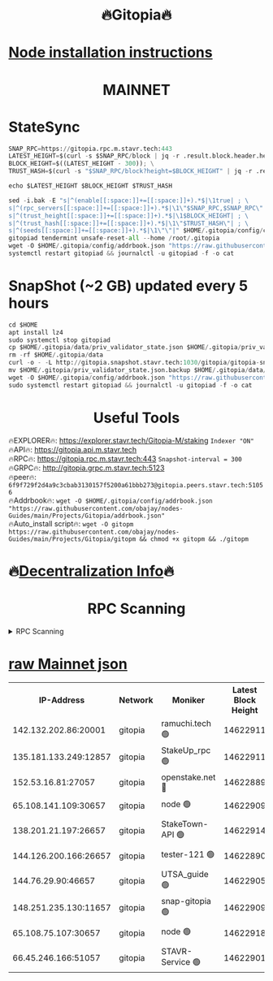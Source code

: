 <h1 align="center"> 🔥Gitopia🔥</h1>

[Node installation instructions](https://github.com/obajay/nodes-Guides/tree/main/Projects/Gitopia)
=

<h1 align="center"> MAINNET</h1>

# StateSync
```python
SNAP_RPC=https://gitopia.rpc.m.stavr.tech:443
LATEST_HEIGHT=$(curl -s $SNAP_RPC/block | jq -r .result.block.header.height); \
BLOCK_HEIGHT=$((LATEST_HEIGHT - 300)); \
TRUST_HASH=$(curl -s "$SNAP_RPC/block?height=$BLOCK_HEIGHT" | jq -r .result.block_id.hash)

echo $LATEST_HEIGHT $BLOCK_HEIGHT $TRUST_HASH

sed -i.bak -E "s|^(enable[[:space:]]+=[[:space:]]+).*$|\1true| ; \
s|^(rpc_servers[[:space:]]+=[[:space:]]+).*$|\1\"$SNAP_RPC,$SNAP_RPC\"| ; \
s|^(trust_height[[:space:]]+=[[:space:]]+).*$|\1$BLOCK_HEIGHT| ; \
s|^(trust_hash[[:space:]]+=[[:space:]]+).*$|\1\"$TRUST_HASH\"| ; \
s|^(seeds[[:space:]]+=[[:space:]]+).*$|\1\"\"|" $HOME/.gitopia/config/config.toml
gitopiad tendermint unsafe-reset-all --home /root/.gitopia
wget -O $HOME/.gitopia/config/addrbook.json "https://raw.githubusercontent.com/obajay/nodes-Guides/main/Projects/Gitopia/addrbook.json"
systemctl restart gitopiad && journalctl -u gitopiad -f -o cat
```
# SnapShot (~2 GB) updated every 5 hours
```python
cd $HOME
apt install lz4
sudo systemctl stop gitopiad
cp $HOME/.gitopia/data/priv_validator_state.json $HOME/.gitopia/priv_validator_state.json.backup
rm -rf $HOME/.gitopia/data
curl -o - -L http://gitopia.snapshot.stavr.tech:1030/gitopia/gitopia-snap.tar.lz4 | lz4 -c -d - | tar -x -C $HOME/.gitopia --strip-components 2
mv $HOME/.gitopia/priv_validator_state.json.backup $HOME/.gitopia/data/priv_validator_state.json
wget -O $HOME/.gitopia/config/addrbook.json "https://raw.githubusercontent.com/obajay/nodes-Guides/main/Projects/Gitopia/addrbook.json"
sudo systemctl restart gitopiad && journalctl -u gitopiad -f -o cat
```
 <h1 align="center"> Useful Tools</h1>

🔥EXPLORER🔥:      https://explorer.stavr.tech/Gitopia-M/staking  `Indexer "ON"` \
🔥API🔥: 			 		 https://gitopia.api.m.stavr.tech \
🔥RPC🔥:           https://gitopia.rpc.m.stavr.tech:443              `Snapshot-interval = 300` \
🔥GRPC🔥:          http://gitopia.grpc.m.stavr.tech:5123 \
🔥peer🔥:					 `6f9f729f2d4a9c3cbab3130157f5200a61bbb273@gitopia.peers.stavr.tech:51056` \
🔥Addrbook🔥:    ```wget -O $HOME/.gitopia/config/addrbook.json "https://raw.githubusercontent.com/obajay/nodes-Guides/main/Projects/Gitopia/addrbook.json"``` \
🔥Auto_install script🔥: ```wget -O gitopm https://raw.githubusercontent.com/obajay/nodes-Guides/main/Projects/Gitopia/gitopm && chmod +x gitopm && ./gitopm```

🔥[Decentralization Info](https://github.com/obajay/StateSync-snapshots/tree/main/Projects/Gitopia/Decentralization)🔥
=

<h1 align="center"> RPC Scanning</h1>

<details>
<summary>RPC Scanning</summary>

<h2 align="center"> We scan nodes in real time every 4 hours. And we provide the final result of RPC endpoints.
We cannot influence the operation of these nodes in any way. </h2>


```python
If Voting Power is higher than 0 --> then the Node is a validator of the network and may be subject to attack and be a potential threat to the chain.
```
```python
We marked such validators with a red symbol
```

</details>

[raw Mainnet json](https://rpc-check.gitopm.stavr.tech/gitopm/rpc-gitopm-result.json)
=

<table><tr><th>IP-Address</th><th>Network</th><th>Moniker</th><th>Latest Block Height</th><th>Earliest Block Height</th><th>Catching Up</th><th>Tx Index</th><th>Voting Power</th><th>Scan Time</th></tr><tr><td>142.132.202.86:20001</td><td>gitopia</td><td>ramuchi.tech 🟢</td><td>14622911</td><td>6548337</td><td>False</td><td>on</td><td>0</td><td>2024-03-01T06:14:21.264301905UTC</td></tr><tr><td>135.181.133.249:12857</td><td>gitopia</td><td>StakeUp_rpc 🟢</td><td>14622911</td><td>8010001</td><td>False</td><td>on</td><td>0</td><td>2024-03-01T06:14:21.607473341UTC</td></tr><tr><td>152.53.16.81:27057</td><td>gitopia</td><td>openstake.net 🔴</td><td>14622889</td><td>10455001</td><td>False</td><td>off</td><td>53888</td><td>2024-03-01T06:13:42.642881814UTC</td></tr><tr><td>65.108.141.109:30657</td><td>gitopia</td><td>node 🟢</td><td>14622909</td><td>12299845</td><td>False</td><td>on</td><td>0</td><td>2024-03-01T06:14:18.755949106UTC</td></tr><tr><td>138.201.21.197:26657</td><td>gitopia</td><td>StakeTown-API 🟢</td><td>14622914</td><td>12733501</td><td>False</td><td>on</td><td>0</td><td>2024-03-01T06:14:26.007982192UTC</td></tr><tr><td>144.126.200.166:26657</td><td>gitopia</td><td>tester-121 🟢</td><td>14622890</td><td>12832814</td><td>False</td><td>off</td><td>0</td><td>2024-03-01T06:13:44.966260791UTC</td></tr><tr><td>144.76.29.90:46657</td><td>gitopia</td><td>UTSA_guide 🟢</td><td>14622905</td><td>13035301</td><td>False</td><td>on</td><td>0</td><td>2024-03-01T06:14:12.276847458UTC</td></tr><tr><td>148.251.235.130:11657</td><td>gitopia</td><td>snap-gitopia 🟢</td><td>14622909</td><td>14079001</td><td>False</td><td>on</td><td>0</td><td>2024-03-01T06:14:18.984452524UTC</td></tr><tr><td>65.108.75.107:30657</td><td>gitopia</td><td>node 🟢</td><td>14622918</td><td>14269230</td><td>False</td><td>on</td><td>0</td><td>2024-03-01T06:14:32.429622455UTC</td></tr><tr><td>66.45.246.166:51057</td><td>gitopia</td><td>STAVR-Service 🟢</td><td>14622901</td><td>14610001</td><td>False</td><td>on</td><td>0</td><td>2024-03-01T06:14:01.864259684UTC</td></tr></table>
